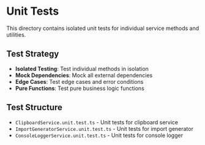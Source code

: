 # Unit Tests

This directory contains isolated unit tests for individual service methods and utilities.

## Test Strategy

- **Isolated Testing**: Test individual methods in isolation
- **Mock Dependencies**: Mock all external dependencies
- **Edge Cases**: Test edge cases and error conditions
- **Pure Functions**: Test pure business logic functions

## Test Structure

- `ClipboardService.unit.test.ts` - Unit tests for clipboard service
- `ImportGeneratorService.unit.test.ts` - Unit tests for import generator
- `ConsoleLoggerService.unit.test.ts` - Unit tests for console logger
